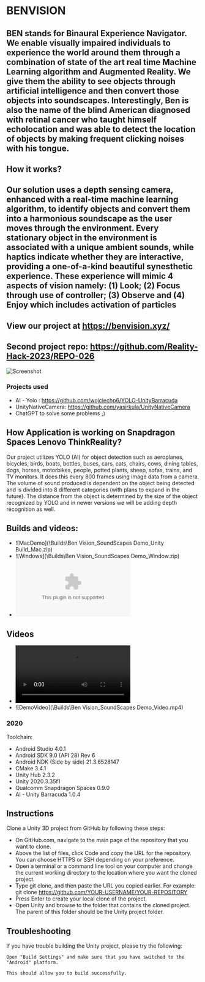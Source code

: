 # BENVISION
## BEN stands for Binaural Experience Navigator. We enable visually impaired individuals to experience the world around them through a combination of state of the art real time Machine Learning algorithm and Augmented Reality. We give them the ability to see objects through artificial intelligence and then convert those objects into soundscapes. Interestingly, Ben is also the name of the blind American diagnosed with retinal cancer who taught himself echolocation and was able to detect the location of objects by making frequent clicking noises with his tongue.

## How it works?

## Our solution uses a depth sensing camera, enhanced with a real-time machine learning algorithm, to identify objects and convert them into a harmonious soundscape as the user moves through the environment. Every stationary object in the environment is associated with a unique ambient sounds, while haptics indicate whether they are interactive, providing a one-of-a-kind beautiful synesthetic experience. These experience will mimic 4 aspects of vision namely: (1) Look; (2) Focus through use of controller; (3) Observe and (4) Enjoy which includes activation of particles

## View our project at https://benvision.xyz/

## Second project repo: https://github.com/Reality-Hack-2023/REPO-026

![Screenshot](screen.png)

### Projects used
* AI - Yolo : https://github.com/wojciechp6/YOLO-UnityBarracuda 
* UnityNativeCamera:  https://github.com/yasirkula/UnityNativeCamera 
* ChatGPT to solve some problems ;) 

## How Application is working on Snapdragon Spaces Lenovo ThinkReality?
Our project utilizes YOLO (AI) for object detection such as aeroplanes, bicycles, birds, boats, bottles, buses, cars, cats, chairs, cows, dining tables, dogs, horses, motorbikes, people, potted plants, sheep, sofas, trains, and TV monitors. It does this every 800 frames using image data from a camera. The volume of sound produced is dependent on the object being detected and is divided into 8 different categories (with plans to expand in the future). The distance from the object is determined by the size of the object recognized by YOLO and in newer versions we will be adding depth recognition as well.


## Builds and videos:
* ![MacDemo](\Builds\Ben Vision_SoundScapes Demo_Unity Build_Mac.zip)
* ![Windows](\Builds\Ben Vision_SoundScapes Demo_Window.zip)
* ![ThinkReality](\Builds\sight.apk)
## Videos
* ![Introduction](\Builds\Introducing_BenVision_v3.mp4)
* ![DemoVideo](\Builds\Ben Vision_SoundScapes Demo_Video.mp4)


### 2020
Toolchain:
* Android Studio 4.0.1
* Android SDK 9.0 (API 28) Rev 6
* Android NDK (Side by side) 21.3.6528147
* CMake 3.4.1
* Unity Hub 2.3.2
* Unity 2020.3.35f1
* Qualcomm Snapdragon Spaces 0.9.0
* AI - Unity Barracuda 1.0.4

## Instructions

Clone a Unity 3D project from GitHub by following these steps:

* On GitHub.com, navigate to the main page of the repository that you want to clone.
* Above the list of files, click Code and copy the URL for the repository. You can choose HTTPS or SSH depending on your preference.
* Open a terminal or a command line tool on your computer and change the current working directory to the location where you want the cloned project.
* Type git clone, and then paste the URL you copied earlier. For example: git clone https://github.com/YOUR-USERNAME/YOUR-REPOSITORY
* Press Enter to create your local clone of the project.
* Open Unity and browse to the folder that contains the cloned project. The parent of this folder should be the Unity project folder.

## Troubleshooting

If you have trouble building the Unity project, please try the following:
```
Open "Build Settings" and make sure that you have switched to the "Android" platform.

This should allow you to build successfully.
```
